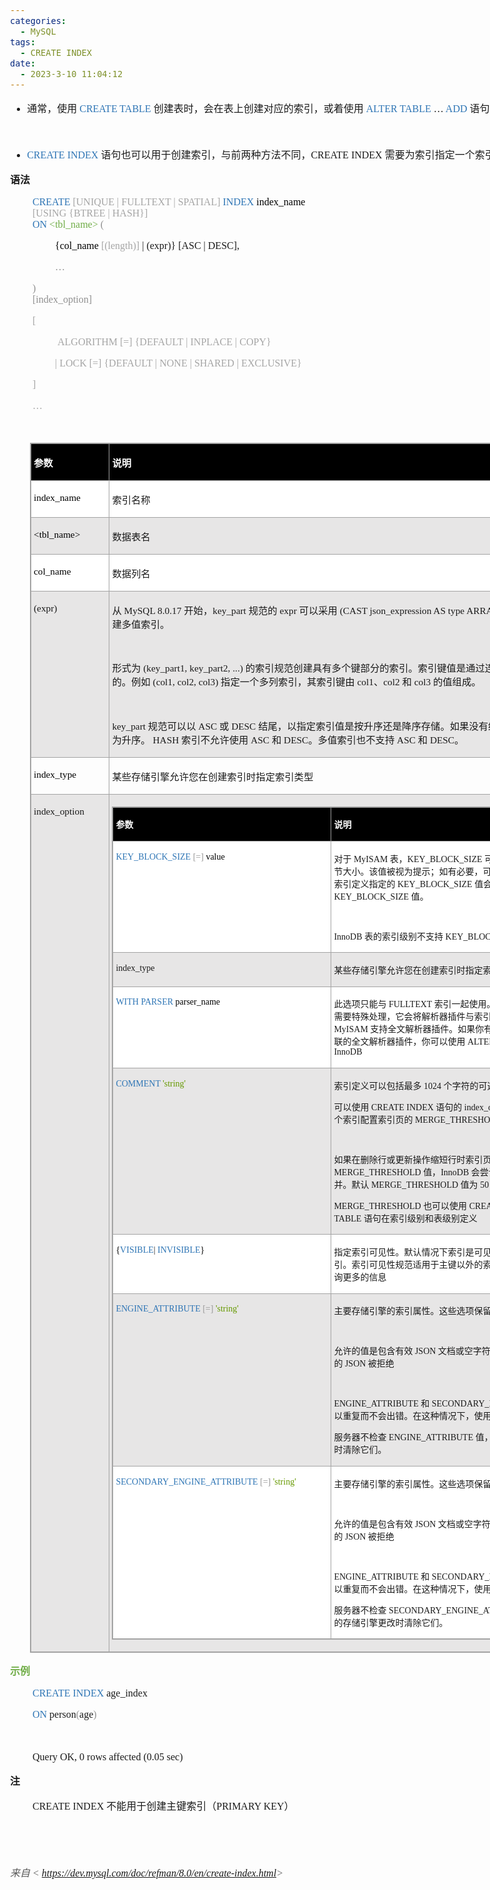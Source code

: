 ```yaml
---
categories:
  - MySQL
tags:
  - CREATE INDEX
date:
  - 2023-3-10 11:04:12
---
```


<body lang=zh-CN style='font-family:"Microsoft YaHei UI";font-size:12.0pt'>
<!--StartFragment-->

<div style='direction:ltr;border-width:100%'>

<div style='direction:ltr;margin-top:0in;margin-left:0in;width:9.7159in'>

<div style='direction:ltr;margin-top:0in;margin-left:0in;width:9.7159in'>

<ul type=disc style='direction:ltr;unicode-bidi:embed;margin-top:0in;
 margin-bottom:0in'>
 <li style='margin-top:0;margin-bottom:0;vertical-align:middle'><span
     style='font-family:"Microsoft YaHei UI";font-size:12.0pt' lang=zh-CN>通常，使用
     </span><span style='font-family:"Comic Sans MS";font-size:12.0pt;
     color:#2E75B5' lang=zh-CN>CREATE TABLE </span><span style='font-family:
     "Microsoft YaHei UI";font-size:12.0pt' lang=zh-CN>创建表时，会在表上创建对应的索引，或着使用</span><span
     style='font-family:"Comic Sans MS";font-size:12.0pt' lang=en-US> </span><span
     style='font-family:"Comic Sans MS";font-size:12.0pt;color:#2E75B5'
     lang=en-US>ALTER TABLE </span><span style='font-family:"Comic Sans MS";
     font-size:12.0pt' lang=en-US>…</span><span style='font-family:"Comic Sans MS";
     font-size:12.0pt;color:#2E75B5' lang=en-US> ADD </span><span
     style='font-family:"Microsoft YaHei UI";font-size:12.0pt' lang=zh-CN>语句完成对索引的创建</span></li>
</ul>

<p style='margin-left:.375in;font-family:"Comic Sans MS";font-size:
12.0pt'>&nbsp;</p>

<ul type=disc style='direction:ltr;unicode-bidi:embed;margin-top:0in;
 margin-bottom:0in'>
 <li style='margin-top:0;margin-bottom:0;vertical-align:middle'><span
     style='font-family:"Comic Sans MS";font-size:12.0pt;color:#2E75B5'
     lang=zh-CN>CREATE</span><span style='font-family:"Comic Sans MS";
     font-size:12.0pt;color:#2E75B5' lang=en-US> INDEX </span><span
     style='font-family:"Microsoft YaHei UI";font-size:12.0pt' lang=zh-CN>语句也可以用于创建索引，与前两种方法不同，</span><span
     style='font-family:"Comic Sans MS";font-size:12.0pt' lang=zh-CN>CREATE</span><span
     style='font-family:"Comic Sans MS";font-size:12.0pt' lang=en-US> INDEX </span><span
     style='font-family:"Microsoft YaHei UI";font-size:12.0pt' lang=zh-CN>需要为索引指定一个索引名</span></li>
</ul>

<p style='font-family:"Microsoft YaHei UI";font-size:12.0pt'><span
style='font-weight:bold'>语法</span></p>

<p style='margin-left:.375in;font-family:"Comic Sans MS";font-size:
12.0pt'><span style='color:#2E75B5' lang=zh-CN>CREATE </span><span
style='color:#A5A5A5' lang=zh-CN>[UNIQUE | FULLTEXT | SPATIAL] </span><span
style='color:#2E75B5' lang=zh-CN>INDEX</span><span style='color:black'
lang=zh-CN> index_name<br>
</span><span style='color:#A5A5A5' lang=zh-CN>[USING {BTREE | HASH}]</span><span
style='color:black' lang=zh-CN><br>
</span><span style='color:#2E75B5' lang=zh-CN>ON </span><span style='color:
#70AD47' lang=en-US>&lt;</span><span style='color:#70AD47' lang=zh-CN>tbl_name</span><span
style='color:#70AD47' lang=en-US>&gt;</span><span style='color:black'
lang=zh-CN> </span><span style='color:#909090' lang=zh-CN>(</span></p>

<p style='margin-left:.75in;font-family:"Comic Sans MS";font-size:
12.0pt'><span style='color:black'>{col_name </span><span style='color:#A5A5A5'>[(length)]</span>
| (expr)} [ASC | DESC],</p>

<p style='margin-left:.75in;font-family:"Comic Sans MS";font-size:
12.0pt;color:#909090'>…</p>

<p style='margin-left:.375in;font-family:"Comic Sans MS";font-size:
12.0pt'><span style='color:#909090'>)</span><span style='color:black'><br>
</span><span style='color:#909090'>[index_option]</span></p>

<p style='margin-left:.375in;font-family:"Comic Sans MS";font-size:
12.0pt;color:#A5A5A5'>[</p>

<p style='margin-left:.75in;font-family:"Comic Sans MS";font-size:
12.0pt;color:#A5A5A5'><span style='mso-spacerun:yes'> </span>ALGORITHM [=]
{DEFAULT | INPLACE | COPY}</p>

<p style='margin-left:.75in;font-family:"Comic Sans MS";font-size:
12.0pt;color:#A5A5A5'>| LOCK [=] {DEFAULT | NONE | SHARED | EXCLUSIVE}</p>

<p style='margin-left:.375in;font-family:"Comic Sans MS";font-size:
12.0pt;color:#A5A5A5'>]</p>

<p style='margin-left:.375in;font-family:"Comic Sans MS";font-size:
12.0pt;color:#A5A5A5'>…</p>

<p style='margin-left:.375in;font-family:"Comic Sans MS";font-size:
12.0pt;color:black'>&nbsp;</p>

<div style='direction:ltr'>

<table border=1 cellpadding=0 cellspacing=0 valign=top style='direction:ltr;
 border-collapse:collapse;border-style:solid;border-color:#A3A3A3;border-width:
 1pt;margin-left:.3333in' title="" summary="">
 <tr>
  <td style='border-style:solid;border-color:#A3A3A3;border-width:1pt;
  background-color:black;vertical-align:top;width:1.2125in;padding:2.0pt 3.0pt 2.0pt 3.0pt'>
  <p style='font-family:"Microsoft YaHei UI";font-size:11.5pt;
  color:white'><span style='font-weight:bold'>参数</span></p>
  </td>
  <td style='border-style:solid;border-color:#A3A3A3;border-width:1pt;
  background-color:black;vertical-align:top;width:8.0402in;padding:2.0pt 3.0pt 2.0pt 3.0pt'>
  <p style='font-family:"Microsoft YaHei UI";font-size:11.5pt;
  color:white'><span style='font-weight:bold'>说明</span></p>
  </td>
 </tr>
 <tr>
  <td style='border-style:solid;border-color:#A3A3A3;border-width:1pt;
  background-color:white;vertical-align:top;width:1.2125in;padding:2.0pt 3.0pt 2.0pt 3.0pt'>
  <p style='font-family:"Comic Sans MS";font-size:11.5pt;color:black'>index_name</p>
  </td>
  <td style='border-style:solid;border-color:#A3A3A3;border-width:1pt;
  background-color:white;vertical-align:top;width:8.0402in;padding:2.0pt 3.0pt 2.0pt 3.0pt'>
  <p style='font-family:"Microsoft YaHei UI";font-size:11.5pt'>索引名称</p>
  </td>
 </tr>
 <tr>
  <td style='border-style:solid;border-color:#A3A3A3;border-width:1pt;
  background-color:#E7E6E6;vertical-align:top;width:1.2125in;padding:2.0pt 3.0pt 2.0pt 3.0pt'>
  <p style='font-family:"Comic Sans MS";font-size:11.5pt;color:black'>&lt;tbl_name&gt;</p>
  </td>
  <td style='border-style:solid;border-color:#A3A3A3;border-width:1pt;
  background-color:#E7E6E6;vertical-align:top;width:8.0402in;padding:2.0pt 3.0pt 2.0pt 3.0pt'>
  <p style='font-family:"Microsoft YaHei UI";font-size:11.5pt'>数据表名</p>
  </td>
 </tr>
 <tr>
  <td style='border-style:solid;border-color:#A3A3A3;border-width:1pt;
  background-color:white;vertical-align:top;width:1.2125in;padding:2.0pt 3.0pt 2.0pt 3.0pt'>
  <p style='font-family:"Comic Sans MS";font-size:11.5pt;color:black'>col_name</p>
  </td>
  <td style='border-style:solid;border-color:#A3A3A3;border-width:1pt;
  background-color:white;vertical-align:top;width:8.0402in;padding:2.0pt 3.0pt 2.0pt 3.0pt'>
  <p style='font-family:"Microsoft YaHei UI";font-size:11.5pt'>数据列名</p>
  </td>
 </tr>
 <tr>
  <td style='border-style:solid;border-color:#A3A3A3;border-width:1pt;
  background-color:#E7E6E6;vertical-align:top;width:1.2125in;padding:2.0pt 3.0pt 2.0pt 3.0pt'>
  <p style='font-family:"Comic Sans MS";font-size:11.5pt'>(expr)</p>
  </td>
  <td style='border-style:solid;border-color:#A3A3A3;border-width:1pt;
  background-color:#E7E6E6;vertical-align:top;width:8.0972in;padding:2.0pt 3.0pt 2.0pt 3.0pt'>
  <p style='font-size:11.5pt'><span style='font-family:"Microsoft YaHei UI"'>从</span><span
  style='font-family:"Comic Sans MS"'> MySQL 8.0.17 </span><span
  style='font-family:"Microsoft YaHei UI"'>开始，</span><span style='font-family:
  "Comic Sans MS"'>key_part </span><span style='font-family:"Microsoft YaHei UI"'>规范的</span><span
  style='font-family:"Comic Sans MS"'> expr </span><span style='font-family:
  "Microsoft YaHei UI"'>可以采用</span><span style='font-family:"Comic Sans MS"'>
  (CAST json_expression AS type ARRAY) </span><span style='font-family:"Microsoft YaHei UI"'>的形式在</span><span
  style='font-family:"Comic Sans MS"'> JSON </span><span style='font-family:
  "Microsoft YaHei UI"'>列上创建多值索引。</span></p>
  <p style='font-family:"Comic Sans MS";font-size:11.5pt'>&nbsp;</p>
  <p style='font-size:11.5pt'><span style='font-family:"Microsoft YaHei UI"'>形式为</span><span
  style='font-family:"Comic Sans MS"'> (key_part1, key_part2, ...) </span><span
  style='font-family:"Microsoft YaHei UI"'>的索引规范创建具有多个键部分的索引。索引键值是通过连接给定键部分的值形成的。例如</span><span
  style='font-family:"Comic Sans MS"'> (col1, col2, col3) </span><span
  style='font-family:"Microsoft YaHei UI"'>指定一个多列索引，其索引键由</span><span
  style='font-family:"Comic Sans MS"'> col1</span><span style='font-family:
  "Microsoft YaHei UI"'>、</span><span style='font-family:"Comic Sans MS"'>col2 </span><span
  style='font-family:"Microsoft YaHei UI"'>和</span><span style='font-family:
  "Comic Sans MS"'> col3 </span><span style='font-family:"Microsoft YaHei UI"'>的值组成。</span></p>
  <p style='font-family:"Comic Sans MS";font-size:11.5pt'>&nbsp;</p>
  <p style='font-size:11.5pt'><span style='font-family:"Comic Sans MS"'>key_part
  </span><span style='font-family:"Microsoft YaHei UI"'>规范可以以</span><span
  style='font-family:"Comic Sans MS"'> ASC </span><span style='font-family:
  "Microsoft YaHei UI"'>或</span><span style='font-family:"Comic Sans MS"'> DESC
  </span><span style='font-family:"Microsoft YaHei UI"'>结尾，以指定索引值是按升序还是降序存储。如果没有给出顺序说明符，则默认为升序。</span><span
  style='font-family:"Comic Sans MS"'> HASH </span><span style='font-family:
  "Microsoft YaHei UI"'>索引不允许使用</span><span style='font-family:"Comic Sans MS"'>
  ASC </span><span style='font-family:"Microsoft YaHei UI"'>和</span><span
  style='font-family:"Comic Sans MS"'> DESC</span><span style='font-family:
  "Microsoft YaHei UI"'>。多值索引也不支持</span><span style='font-family:"Comic Sans MS"'>
  ASC </span><span style='font-family:"Microsoft YaHei UI"'>和</span><span
  style='font-family:"Comic Sans MS"'> DESC</span><span style='font-family:
  "Microsoft YaHei UI"'>。</span></p>
  </td>
 </tr>
 <tr>
  <td style='border-style:solid;border-color:#A3A3A3;border-width:1pt;
  vertical-align:top;width:1.2125in;padding:2.0pt 3.0pt 2.0pt 3.0pt'>
  <p style='font-family:"Comic Sans MS";font-size:11.5pt;color:black'>index_type</p>
  </td>
  <td style='border-style:solid;border-color:#A3A3A3;border-width:1pt;
  vertical-align:top;width:8.0402in;padding:2.0pt 3.0pt 2.0pt 3.0pt'>
  <p style='font-family:"Microsoft YaHei UI";font-size:11.5pt'>某些存储引擎允许您在创建索引时指定索引类型</p>
  </td>
 </tr>
 <tr>
  <td style='border-style:solid;border-color:#A3A3A3;border-width:1pt;
  background-color:#E7E6E6;vertical-align:top;width:1.2125in;padding:2.0pt 3.0pt 2.0pt 3.0pt'>
  <p style='font-family:"Comic Sans MS";font-size:11.5pt'>index_option</p>
  </td>
  <td style='border-style:solid;border-color:#A3A3A3;border-width:1pt;
  background-color:#E7E6E6;vertical-align:top;width:8.1722in;padding:2.0pt 3.0pt 2.0pt 3.0pt'>
  <div style='direction:ltr'>
  <table border=1 cellpadding=0 cellspacing=0 valign=top style='direction:ltr;
   border-collapse:collapse;border-style:solid;border-color:#A3A3A3;border-width:
   1pt' title="" summary="">
   <tr>
    <td style='border-style:solid;border-color:#A3A3A3;border-width:1pt;
    background-color:black;vertical-align:top;width:3.5805in;padding:2.0pt 3.0pt 2.0pt 3.0pt'>
    <p style='font-family:"Microsoft YaHei UI";font-size:10.5pt;
    color:white'><span style='font-weight:bold'>参数</span></p>
    </td>
    <td style='border-style:solid;border-color:#A3A3A3;border-width:1pt;
    background-color:black;vertical-align:top;width:4.409in;padding:2.0pt 3.0pt 2.0pt 3.0pt'>
    <p style='font-family:"Microsoft YaHei UI";font-size:10.5pt;
    color:white'><span style='font-weight:bold'>说明</span></p>
    </td>
   </tr>
   <tr>
    <td style='border-style:solid;border-color:#A3A3A3;border-width:1pt;
    background-color:white;vertical-align:top;width:3.5805in;padding:2.0pt 3.0pt 2.0pt 3.0pt'>
    <p style='font-family:"Comic Sans MS";font-size:10.5pt'><span
    style='color:#2E75B5'>KEY_BLOCK_SIZE</span><span style='color:#979797'> [=]</span><span
    style='color:black'> value</span></p>
    </td>
    <td style='border-style:solid;border-color:#A3A3A3;border-width:1pt;
    background-color:white;vertical-align:top;width:4.409in;padding:2.0pt 3.0pt 2.0pt 3.0pt'>
    <p style='font-size:10.5pt'><span style='font-family:"Microsoft YaHei UI"'>对于</span><span
    style='font-family:"Comic Sans MS"'> MyISAM </span><span style='font-family:
    "Microsoft YaHei UI"'>表，</span><span style='font-family:"Comic Sans MS"'>KEY_BLOCK_SIZE
    </span><span style='font-family:"Microsoft YaHei UI"'>可选择指定用于索引键块的字节大小。该值被视为提示；如有必要，可以使用不同的尺寸。为单个索引定义指定的</span><span
    style='font-family:"Comic Sans MS"'> KEY_BLOCK_SIZE </span><span
    style='font-family:"Microsoft YaHei UI"'>值会覆盖表级</span><span
    style='font-family:"Comic Sans MS"'> KEY_BLOCK_SIZE </span><span
    style='font-family:"Microsoft YaHei UI"'>值。</span></p>
    <p style='font-family:"Comic Sans MS";font-size:10.5pt'>&nbsp;</p>
    <p style='font-size:10.5pt'><span style='font-family:"Comic Sans MS"'>InnoDB
    </span><span style='font-family:"Microsoft YaHei UI"'>表的索引级别不支持</span><span
    style='font-family:"Comic Sans MS"'> KEY_BLOCK_SIZE</span></p>
    </td>
   </tr>
   <tr>
    <td style='border-style:solid;border-color:#A3A3A3;border-width:1pt;
    background-color:#E7E6E6;vertical-align:top;width:3.5805in;padding:2.0pt 3.0pt 2.0pt 3.0pt'>
    <p style='font-family:"Comic Sans MS";font-size:10.5pt'>index_type</p>
    </td>
    <td style='border-style:solid;border-color:#A3A3A3;border-width:1pt;
    background-color:#E7E6E6;vertical-align:top;width:4.409in;padding:2.0pt 3.0pt 2.0pt 3.0pt'>
    <p style='font-family:"Microsoft YaHei UI";font-size:10.5pt'>某些存储引擎允许您在创建索引时指定索引类型</p>
    </td>
   </tr>
   <tr>
    <td style='border-style:solid;border-color:#A3A3A3;border-width:1pt;
    background-color:white;vertical-align:top;width:3.5805in;padding:2.0pt 3.0pt 2.0pt 3.0pt'>
    <p style='font-family:"Comic Sans MS";font-size:10.5pt'><span
    style='color:#2E75B5'>WITH PARSER</span><span style='color:black'>
    parser_name</span></p>
    </td>
    <td style='border-style:solid;border-color:#A3A3A3;border-width:1pt;
    background-color:white;vertical-align:top;width:4.4784in;padding:2.0pt 3.0pt 2.0pt 3.0pt'>
    <p style='font-size:10.5pt'><span style='font-family:"Microsoft YaHei UI"'>此选项只能与</span><span
    style='font-family:"Comic Sans MS"'> FULLTEXT </span><span
    style='font-family:"Microsoft YaHei UI"'>索引一起使用。如果全文索引和搜索操作需要特殊处理，它会将解析器插件与索引相关联。</span><span
    style='font-family:"Comic Sans MS"'> InnoDB </span><span style='font-family:
    "Microsoft YaHei UI"'>和</span><span style='font-family:"Comic Sans MS"'>
    MyISAM </span><span style='font-family:"Microsoft YaHei UI"'>支持全文解析器插件。如果你有一个</span><span
    style='font-family:"Comic Sans MS"'> MyISAM </span><span style='font-family:
    "Microsoft YaHei UI"'>表和一个关联的全文解析器插件，你可以使用</span><span style='font-family:
    "Comic Sans MS"'> ALTER TABLE </span><span style='font-family:"Microsoft YaHei UI"'>将表转换为</span><span
    style='font-family:"Comic Sans MS"'> InnoDB</span></p>
    </td>
   </tr>
   <tr>
    <td style='border-style:solid;border-color:#A3A3A3;border-width:1pt;
    background-color:#E7E6E6;vertical-align:top;width:3.5805in;padding:2.0pt 3.0pt 2.0pt 3.0pt'>
    <p style='font-family:"Comic Sans MS";font-size:10.5pt'><span
    style='color:#2E75B5'>COMMENT </span><span style='color:#669900'>'string'</span></p>
    </td>
    <td style='border-style:solid;border-color:#A3A3A3;border-width:1pt;
    background-color:#E7E6E6;vertical-align:top;width:4.4354in;padding:2.0pt 3.0pt 2.0pt 3.0pt'>
    <p style='font-size:10.5pt'><span style='font-family:"Microsoft YaHei UI"'>索引定义可以包括最多</span><span
    style='font-family:"Comic Sans MS"'> 1024 </span><span style='font-family:
    "Microsoft YaHei UI"'>个字符的可选注释。</span></p>
    <p style='font-size:10.5pt'><span style='font-family:"Microsoft YaHei UI"'>可以使用</span><span
    style='font-family:"Comic Sans MS"'> CREATE INDEX </span><span
    style='font-family:"Microsoft YaHei UI"'>语句的</span><span style='font-family:
    "Comic Sans MS"'> index_option COMMENT </span><span style='font-family:
    "Microsoft YaHei UI"'>子句为单个索引配置索引页的</span><span style='font-family:"Comic Sans MS"'>
    MERGE_THRESHOLD</span></p>
    <p style='font-family:"Comic Sans MS";font-size:10.5pt'>&nbsp;</p>
    <p style='font-size:10.5pt'><span style='font-family:"Microsoft YaHei UI"'>如果在删除行或更新操作缩短行时索引页的页满百分比低于</span><span
    style='font-family:"Comic Sans MS"'> MERGE_THRESHOLD </span><span
    style='font-family:"Microsoft YaHei UI"'>值，</span><span style='font-family:
    "Comic Sans MS"'>InnoDB </span><span style='font-family:"Microsoft YaHei UI"'>会尝试将索引页与相邻索引页合并。默认</span><span
    style='font-family:"Comic Sans MS"'> MERGE_THRESHOLD </span><span
    style='font-family:"Microsoft YaHei UI"'>值为</span><span style='font-family:
    "Comic Sans MS"'> 50</span><span style='font-family:"Microsoft YaHei UI"'>，这是之前硬编码的值。</span></p>
    <p style='font-size:10.5pt'><span style='font-family:"Comic Sans MS"'>MERGE_THRESHOLD
    </span><span style='font-family:"Microsoft YaHei UI"'>也可以使用</span><span
    style='font-family:"Comic Sans MS"'> CREATE TABLE </span><span
    style='font-family:"Microsoft YaHei UI"'>和</span><span style='font-family:
    "Comic Sans MS"'> ALTER TABLE </span><span style='font-family:"Microsoft YaHei UI"'>语句在索引级别和表级别定义</span></p>
    </td>
   </tr>
   <tr>
    <td style='border-style:solid;border-color:#A3A3A3;border-width:1pt;
    background-color:white;vertical-align:top;width:3.5805in;padding:2.0pt 3.0pt 2.0pt 3.0pt'>
    <p style='font-family:"Comic Sans MS";font-size:10.5pt'><span
    style='color:black'>{</span><span style='color:#2E75B5'>VISIBLE</span>| <span
    style='color:#2E75B5'>INVISIBLE</span><span style='color:black'>}</span></p>
    </td>
    <td style='border-style:solid;border-color:#A3A3A3;border-width:1pt;
    background-color:white;vertical-align:top;width:4.409in;padding:2.0pt 3.0pt 2.0pt 3.0pt'>
    <p style='font-family:"Microsoft YaHei UI";font-size:10.5pt'>指定索引可见性。默认情况下索引是可见的。优化器不使用不可见索引。索引可见性规范适用于主键以外的索引（显式或隐式）。想要查询更多的信息</p>
    </td>
   </tr>
   <tr>
    <td style='border-style:solid;border-color:#A3A3A3;border-width:1pt;
    background-color:#E7E6E6;vertical-align:top;width:3.5805in;padding:2.0pt 3.0pt 2.0pt 3.0pt'>
    <p style='font-family:"Comic Sans MS";font-size:10.5pt'><span
    style='color:#2E75B5'>ENGINE_ATTRIBUTE </span><span style='color:#979797'>[=]
    </span><span style='color:#669900'>'string'</span></p>
    </td>
    <td style='border-style:solid;border-color:#A3A3A3;border-width:1pt;
    background-color:#E7E6E6;vertical-align:top;width:4.4784in;padding:2.0pt 3.0pt 2.0pt 3.0pt'>
    <p style='font-family:"Microsoft YaHei UI";font-size:10.5pt'>主要存储引擎的索引属性。这些选项保留供将来使用。</p>
    <p style='font-family:"Comic Sans MS";font-size:10.5pt'>&nbsp;</p>
    <p style='font-size:10.5pt'><span style='font-family:"Microsoft YaHei UI"'>允许的值是包含有效</span><span
    style='font-family:"Comic Sans MS"'> JSON </span><span style='font-family:
    "Microsoft YaHei UI"'>文档或空字符串</span><span style='font-family:"Comic Sans MS"'>
    ('') </span><span style='font-family:"Microsoft YaHei UI"'>的字符串文字。无效的</span><span
    style='font-family:"Comic Sans MS"'> JSON </span><span style='font-family:
    "Microsoft YaHei UI"'>被拒绝</span></p>
    <p style='font-family:"Comic Sans MS";font-size:10.5pt'>&nbsp;</p>
    <p style='font-size:10.5pt'><span style='font-family:"Comic Sans MS"'>ENGINE_ATTRIBUTE
    </span><span style='font-family:"Microsoft YaHei UI"'>和</span><span
    style='font-family:"Comic Sans MS"'> SECONDARY_ENGINE_ATTRIBUTE </span><span
    style='font-family:"Microsoft YaHei UI"'>值可以重复而不会出错。在这种情况下，使用最后指定的值。</span></p>
    <p style='font-size:10.5pt'><span style='font-family:"Microsoft YaHei UI"'>服务器不检查</span><span
    style='font-family:"Comic Sans MS"'> ENGINE_ATTRIBUTE </span><span
    style='font-family:"Microsoft YaHei UI"'>值，也不会在表的存储引擎更改时清除它们。</span></p>
    </td>
   </tr>
   <tr>
    <td style='border-style:solid;border-color:#A3A3A3;border-width:1pt;
    background-color:white;vertical-align:top;width:3.5805in;padding:2.0pt 3.0pt 2.0pt 3.0pt'>
    <p style='font-family:"Comic Sans MS";font-size:10.5pt'><span
    style='color:#2E75B5'>SECONDARY_ENGINE_ATTRIBUTE</span><span
    style='color:#979797'> [=] </span><span style='color:#669900'>'string'</span></p>
    </td>
    <td style='border-style:solid;border-color:#A3A3A3;border-width:1pt;
    background-color:white;vertical-align:top;width:4.4784in;padding:2.0pt 3.0pt 2.0pt 3.0pt'>
    <p style='font-family:"Microsoft YaHei UI";font-size:10.5pt'>主要存储引擎的索引属性。这些选项保留供将来使用。</p>
    <p style='font-family:"Comic Sans MS";font-size:10.5pt'>&nbsp;</p>
    <p style='font-size:10.5pt'><span style='font-family:"Microsoft YaHei UI"'>允许的值是包含有效</span><span
    style='font-family:"Comic Sans MS"'> JSON </span><span style='font-family:
    "Microsoft YaHei UI"'>文档或空字符串</span><span style='font-family:"Comic Sans MS"'>
    ('') </span><span style='font-family:"Microsoft YaHei UI"'>的字符串文字。无效的</span><span
    style='font-family:"Comic Sans MS"'> JSON </span><span style='font-family:
    "Microsoft YaHei UI"'>被拒绝</span></p>
    <p style='font-family:"Comic Sans MS";font-size:10.5pt'>&nbsp;</p>
    <p style='font-size:10.5pt'><span style='font-family:"Comic Sans MS"'>ENGINE_ATTRIBUTE
    </span><span style='font-family:"Microsoft YaHei UI"'>和</span><span
    style='font-family:"Comic Sans MS"'> SECONDARY_ENGINE_ATTRIBUTE </span><span
    style='font-family:"Microsoft YaHei UI"'>值可以重复而不会出错。在这种情况下，使用最后指定的值。</span></p>
    <p style='font-size:10.5pt'><span style='font-family:"Microsoft YaHei UI"'>服务器不检查</span><span
    style='font-family:"Comic Sans MS"'> SECONDARY_ENGINE_ATTRIBUTE </span><span
    style='font-family:"Microsoft YaHei UI"'>值，也不会在表的存储引擎更改时清除它们。</span></p>
    </td>
   </tr>
  </table>
  </div>
  </td>
 </tr>
</table>

</div>

<p style='font-family:"Microsoft YaHei UI";font-size:12.0pt;
color:#70AD47'><span style='font-weight:bold'>示例</span></p>

<p style='margin-left:.375in;font-family:"Comic Sans MS";font-size:
12.0pt'><span style='color:#2E75B5' lang=zh-CN>CREATE INDEX </span><span
lang=en-US>age</span><span lang=zh-CN>_index </span></p>

<p style='margin-left:.375in;font-family:"Comic Sans MS";font-size:
12.0pt'><span style='color:#2E75B5' lang=zh-CN>ON </span><span lang=en-US>person</span><span
style='color:#909090' lang=zh-CN>(</span><span lang=en-US>age</span><span
style='color:#909090' lang=zh-CN>)</span></p>

<p style='margin-left:.375in;font-family:"Comic Sans MS";font-size:
12.0pt;color:black'>&nbsp;</p>

<p style='margin-left:.375in;font-family:"Comic Sans MS";font-size:
12.0pt'><span lang=zh-CN>Query OK, 0 rows affected (0.0</span><span lang=en-US>5</span><span
lang=zh-CN> sec)</span></p>

<p style='font-family:"Microsoft YaHei UI";font-size:12.0pt'><span
style='font-weight:bold'>注</span></p>

<p style='margin-left:.375in;font-size:12.0pt'><span
style='font-family:"Comic Sans MS"' lang=zh-CN>CREATE INDEX </span><span
style='font-family:"Microsoft YaHei UI"' lang=zh-CN>不能用于创建主键索引（</span><span
style='font-family:"Comic Sans MS"' lang=en-US>P</span><span style='font-family:
"Comic Sans MS"' lang=zh-CN>RIMARY KEY</span><span style='font-family:"Microsoft YaHei UI"'
lang=zh-CN>）</span></p>

<p style='font-family:Calibri;font-size:12.0pt'>&nbsp;</p>

<p style='font-family:Calibri;font-size:11.0pt'>&nbsp;</p>

<p><cite style='font-size:12.0pt;color:#595959'><span
style='font-family:"Microsoft YaHei UI"'>来自</span><span style='font-family:
"Comic Sans MS"'> &lt; </span><a
href="https://dev.mysql.com/doc/refman/8.0/en/create-index.html"><span
style='font-family:"Comic Sans MS"'>https://dev.mysql.com/doc/refman/8.0/en/create-index.html</span></a><span
style='font-family:"Comic Sans MS"'>&gt; </span></cite></p>

</div>

</div>

</div>

<!--EndFragment-->
</body>
